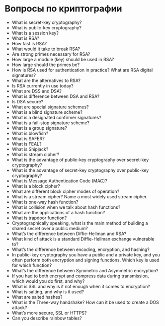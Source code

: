 # Вопросы по криптографии

- What is secret-key cryptography?
- What is public-key cryptography?
- What is a session key?
- What is RSA?
- How fast is RSA?
- What would it take to break RSA?
- Are strong primes necessary for RSA?
- How large a module (key) should be used in RSA?
- How large should the primes be?
- How is RSA used for authentication in practice? What are RSA digital signatures?
- What are the alternatives to RSA?
- Is RSA currently in use today?
- What are DSS and DSA?
- What is difference between DSA and RSA?
- Is DSA secure?
- What are special signature schemes?
- What is a blind signature scheme?
- What is a designated confirmer signatures?
- What is a fail-stop signature scheme?
- What is a group signature?
- What is blowfish?
- What is SAFER?
- What is FEAL?
- What is Shipjack?
- What is stream cipher?
- What is the advantage of public-key cryptography over secret-key cryptography?
- What is the advantage of secret-key cryptography over public-key cryptography?
- What is Message Authentication Code (MAC)?
- What is a block cipher?
- What are different block cipher modes of operation?
- What is a stream cipher? Name a most widely used stream cipher.
- What is one-way hash function?
- What is collision when we talk about hash functions?
- What are the applications of a hash function?
- What is trapdoor function?
- Cryptographically speaking, what is the main method of building a shared secret over a public medium?
- What’s the difference between Diffie-Hellman and RSA?
- What kind of attack is a standard Diffie-Hellman exchange vulnerable to?
- What’s the difference between encoding, encryption, and hashing?
- In public-key cryptography you have a public and a private key, and you often perform both encryption and signing functions. Which key is used for which function?
- What’s the difference between Symmetric and Asymmetric encryption?
- If you had to both encrypt and compress data during transmission, which would you do first, and why?
- What is SSL and why is it not enough when it comes to encryption?
- What is salting, and why is it used?
- What are salted hashes?
- What is the Three-way handshake? How can it be used to create a DOS attack?
- What’s more secure, SSL or HTTPS?
- Can you describe rainbow tables?